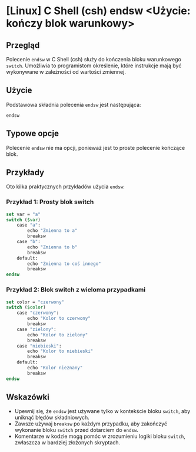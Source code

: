 # [Linux] C Shell (csh) endsw <Użycie: kończy blok warunkowy>

## Przegląd
Polecenie `endsw` w C Shell (csh) służy do kończenia bloku warunkowego `switch`. Umożliwia to programistom określenie, które instrukcje mają być wykonywane w zależności od wartości zmiennej.

## Użycie
Podstawowa składnia polecenia `endsw` jest następująca:

```
endsw
```

## Typowe opcje
Polecenie `endsw` nie ma opcji, ponieważ jest to proste polecenie kończące blok.

## Przykłady
Oto kilka praktycznych przykładów użycia `endsw`:

### Przykład 1: Prosty blok switch
```csh
set var = "a"
switch ($var)
    case "a":
        echo "Zmienna to a"
        breaksw
    case "b":
        echo "Zmienna to b"
        breaksw
    default:
        echo "Zmienna to coś innego"
        breaksw
endsw
```

### Przykład 2: Blok switch z wieloma przypadkami
```csh
set color = "czerwony"
switch ($color)
    case "czerwony":
        echo "Kolor to czerwony"
        breaksw
    case "zielony":
        echo "Kolor to zielony"
        breaksw
    case "niebieski":
        echo "Kolor to niebieski"
        breaksw
    default:
        echo "Kolor nieznany"
        breaksw
endsw
```

## Wskazówki
- Upewnij się, że `endsw` jest używane tylko w kontekście bloku `switch`, aby uniknąć błędów składniowych.
- Zawsze używaj `breaksw` po każdym przypadku, aby zakończyć wykonanie bloku `switch` przed dotarciem do `endsw`.
- Komentarze w kodzie mogą pomóc w zrozumieniu logiki bloku `switch`, zwłaszcza w bardziej złożonych skryptach.